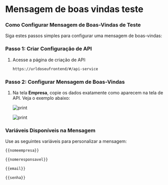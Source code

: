 # Mensagem de boas vindas teste

### Como Configurar Mensagem de Boas-Vindas de Teste

Siga estes passos simples para configurar uma mensagem de boas-vindas:

### Passo 1: Criar Configuração de API

1.  Acesse a página de criação de API:

    ```bash
    https://urldoseufrontend/#/api-service
    ```

### Passo 2: Configurar Mensagem de Boas-Vindas

1.  Na tela **Empresa**, copie os dados exatamente como aparecem na tela de API. Veja o exemplo abaixo:

    ![print](<../mensagem boas vindas teste/telaapi.png>)

    ![print](<../mensagem boas vindas teste/telaempresas.png>)

### Variáveis Disponíveis na Mensagem

Use as seguintes variáveis para personalizar a mensagem:

```bash
{{nomeempresa}}
```

```bash
{{nomeresponsavel}}
```

```bash
{{email}}
```

```bash
{{senha}}
```
